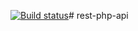 [![Build status](https://dev.azure.com/rodrigocleme/capivara/_apis/build/status/rest-php-api1979)](https://dev.azure.com/rodrigocleme/capivara/_build/latest?definitionId=48)# rest-php-api
